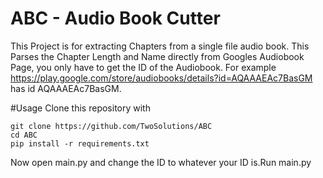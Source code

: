 # ABC - Audio Book Cutter

This Project is for extracting Chapters from a single file audio book.
This Parses the Chapter Length and Name directly from Googles Audiobook Page, you only have to get the ID of the Audiobook.
For example https://play.google.com/store/audiobooks/details?id=AQAAAEAc7BasGM has id AQAAAEAc7BasGM.
 
#Usage
Clone this repository with 

```
git clone https://github.com/TwoSolutions/ABC
cd ABC
pip install -r requirements.txt
```
Now open main.py and change the ID to whatever your ID is.Run main.py